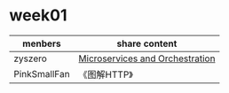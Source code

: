 # week01

| menbers      | share content                                                |
| ------------ | ------------------------------------------------------------ |
| zyszero      | [Microservices and Orchestration](https://martinfowler.com/microservices/) |
| PinkSmallFan | 《图解HTTP》                                                 |



